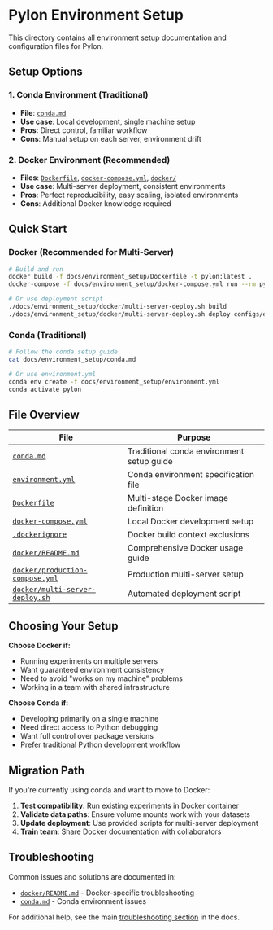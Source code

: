 # Pylon Environment Setup

This directory contains all environment setup documentation and configuration files for Pylon.

## Setup Options

### 1. Conda Environment (Traditional)
- **File**: [`conda.md`](conda.md)
- **Use case**: Local development, single machine setup
- **Pros**: Direct control, familiar workflow
- **Cons**: Manual setup on each server, environment drift

### 2. Docker Environment (Recommended)
- **Files**: [`Dockerfile`](Dockerfile), [`docker-compose.yml`](docker-compose.yml), [`docker/`](docker/)
- **Use case**: Multi-server deployment, consistent environments
- **Pros**: Perfect reproducibility, easy scaling, isolated environments
- **Cons**: Additional Docker knowledge required

## Quick Start

### Docker (Recommended for Multi-Server)
```bash
# Build and run
docker build -f docs/environment_setup/Dockerfile -t pylon:latest .
docker-compose -f docs/environment_setup/docker-compose.yml run --rm pylon

# Or use deployment script
./docs/environment_setup/docker/multi-server-deploy.sh build
./docs/environment_setup/docker/multi-server-deploy.sh deploy configs/examples/linear/config.py
```

### Conda (Traditional)
```bash
# Follow the conda setup guide
cat docs/environment_setup/conda.md

# Or use environment.yml
conda env create -f docs/environment_setup/environment.yml
conda activate pylon
```

## File Overview

| File | Purpose |
|------|---------|
| [`conda.md`](conda.md) | Traditional conda environment setup guide |
| [`environment.yml`](environment.yml) | Conda environment specification file |
| [`Dockerfile`](Dockerfile) | Multi-stage Docker image definition |
| [`docker-compose.yml`](docker-compose.yml) | Local Docker development setup |
| [`.dockerignore`](.dockerignore) | Docker build context exclusions |
| [`docker/README.md`](docker/README.md) | Comprehensive Docker usage guide |
| [`docker/production-compose.yml`](docker/production-compose.yml) | Production multi-server setup |
| [`docker/multi-server-deploy.sh`](docker/multi-server-deploy.sh) | Automated deployment script |

## Choosing Your Setup

**Choose Docker if:**
- Running experiments on multiple servers
- Want guaranteed environment consistency
- Need to avoid "works on my machine" problems
- Working in a team with shared infrastructure

**Choose Conda if:**
- Developing primarily on a single machine
- Need direct access to Python debugging
- Want full control over package versions
- Prefer traditional Python development workflow

## Migration Path

If you're currently using conda and want to move to Docker:

1. **Test compatibility**: Run existing experiments in Docker container
2. **Validate data paths**: Ensure volume mounts work with your datasets
3. **Update deployment**: Use provided scripts for multi-server deployment
4. **Train team**: Share Docker documentation with collaborators

## Troubleshooting

Common issues and solutions are documented in:
- [`docker/README.md`](docker/README.md) - Docker-specific troubleshooting
- [`conda.md`](conda.md) - Conda environment issues

For additional help, see the main [troubleshooting section](../README.md) in the docs.